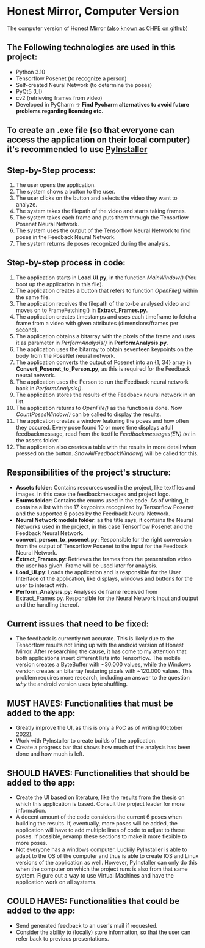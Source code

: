 # Honest Mirror, Computer Version
The computer version of Honest Mirror ([also known as CHPE on github](https://github.com/huict/CHPE))

## The Following technologies are used in this project:
- Python 3.10
- Tensorflow Posenet (to recognize a person)
- Self-created Neural Network (to determine the poses)
- PyQt5 (UI)
- cv2 (retrieving frames from video)
- Developed in PyCharm -> **Find Pycharm alternatives to avoid future problems regarding licensing etc.**

## To create an .exe file (so that everyone can access the application on their local computer) it's recommended to use [PyInstaller](https://pyinstaller.org/en/stable/)

## Step-by-Step process:
1. The user opens the application.
2. The system shows a button to the user.
3. The user clicks on the button and selects the video they want to analyze.
4. The system takes the filepath of the video and starts taking frames.
5. The system takes each frame and puts them through the Tensorflow Posenet Neural Network.
6. The system uses the output of the Tensorflow Neural Network to find poses in the Feedback Neural Network.
7. The system returns de poses recognized during the analysis.

## Step-by-step process in code:
1. The application starts in **Load.UI.py**, in the function *MainWindow()* (You boot up the application in this file).
2. The application creates a button that refers to function *OpenFile()* within the same file.
3. The application receives the filepath of the to-be analysed video and moves on to FrameFetching() in **Extract_Frames.py**.
4. The application creates timestamps and uses each timeframe to fetch a frame from a video with given attributes (dimensions/frames per second).
5. The application obtains a bitarray with the pixels of the frame and uses it as parameter in *PerformAnalysis()* in **PerformAnalysis.py**.
6. The application uses the bitarray to obtain seventeen keypoints on the body from the PoseNet neural network. 
7. The application converts the output of Posenet into an {1, 34} array in **Convert_Posenet_to_Person.py**, as this is required for the Feedback neural network. 
8. The application uses the Person to run the Feedback neural network back in *PerformAnalysis()*. 
9. The application stores the results of the Feedback neural network in an list.
10. The application returns to *OpenFile()* as the function is done. Now *CountPosesWindow()* can be called to display the results.
11. The application creates a window featuring the poses and how often they occured. Every pose found 10 or more time displays a full feedbackmessage, read from the textfile *Feedbackmessages(EN).txt* in the assets folder.
12. The application also creates a table with the results in more detail when pressed on the button. *ShowAllFeedbackWindow()* will be called for this.

## Responsibilities of the project's structure:
- **Assets folder**: Contains resources used in the project, like textfiles and images. In this case the feedbackmessages and project logo.
- **Enums folder**: Contains the enums used in the code. As of writing, it contains a list with the 17 keypoints recognized by Tensorflow Posenet and the supported 6 poses by the Feedback Neural Network. 
- **Neural Network models folder**: as the title says, it contains the Neural Networks used in the project, in this case Tensorflow Posenet and the Feedback Neural Network.
- **convert_person_to_posenet.py**: Responsible for the right conversion from the output of Tensorflow Posenet to the input for the Feedback Neural Network.
- **Extract_Frames.py**: Retrieves the frames from the presentation video the user has given. Frame will be used later for analysis.
- **Load_UI.py**: Loads the application and is responsible for the User Interface of the application, like displays, windows and buttons for the user to interact with.
- **Perform_Analysis.py**: Analyses de frame received from Extract_Frames.py. Responsible for the Neural Network input and output and the handling thereof.


## Current issues that need to be fixed:
- The feedback is currently not accurate. This is likely due to the Tensorflow results not lining up with the android version of Honest Mirror. After researching the cause, it has come to my attention that both applications insert different lists into Tensorflow. The mobile version creates a ByteBuffer with ~30.000 values, while the Windows version creates an bitarray featuring pixels with ~120.000 values. This problem requires more research, including an answer to the question *why* the android version uses byte shuffling. 

## MUST HAVES: Functionalities that must be added to the app:
- Greatly improve the UI, as this is only a PoC as of writing (October 2022). 
- Work with PyInstaller to create builds of the application.
- Create a progress bar that shows how much of the analysis has been done and how much is left.

## SHOULD HAVES: Functionalities that should be added to the app:
- Create the UI based on literature, like the results from the thesis on which this application is based. Consult the project leader for more information.
- A decent amount of the code considers the current 6 poses when building the results. If, eventually, more poses will be added, the application will have to add multiple lines of code to adjust to these poses. If possible, revamp these sections to make it more flexible to more poses. 
- Not everyone has a windows computer. Luckily PyInstaller is able to adapt to the OS of the computer and thus is able to create IOS and Linux versions of the application as well. However, PyInstaller can only do this when the computer on which the project runs is also from that same system. Figure out a way to use Virtual Machines and have the application work on all systems. 

## COULD HAVES: Functionalities that could be added to the app:
- Send generated feedback to an user's mail if requested. 
- Consider the ability to (locally) store information, so that the user can refer back to previous presentations.
